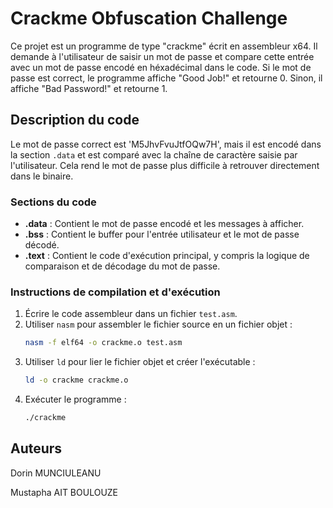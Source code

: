# Crackme Obfuscation Challenge

Ce projet est un programme de type "crackme" écrit en assembleur x64. Il demande à l'utilisateur de saisir un mot de passe et compare cette entrée avec un mot de passe encodé en héxadécimal dans le code. Si le mot de passe est correct, le programme affiche "Good Job!" et retourne 0. Sinon, il affiche "Bad Password!" et retourne 1.

## Description du code

Le mot de passe correct est 'M5JhvFvuJtfOQw7H', mais il est encodé dans la section `.data` et est comparé avec la chaîne de caractère saisie par l'utilisateur. Cela rend le mot de passe plus difficile à retrouver directement dans le binaire.

### Sections du code

- **.data** : Contient le mot de passe encodé et les messages à afficher.
- **.bss** : Contient le buffer pour l'entrée utilisateur et le mot de passe décodé.
- **.text** : Contient le code d'exécution principal, y compris la logique de comparaison et de décodage du mot de passe.

### Instructions de compilation et d'exécution

1. Écrire le code assembleur dans un fichier `test.asm`.
2. Utiliser `nasm` pour assembler le fichier source en un fichier objet :
    ```sh
    nasm -f elf64 -o crackme.o test.asm
    ```
3. Utiliser `ld` pour lier le fichier objet et créer l'exécutable :
    ```sh
    ld -o crackme crackme.o
    ```
4. Exécuter le programme :
    ```sh
    ./crackme
    ```

## Auteurs
Dorin MUNCIULEANU

Mustapha AIT BOULOUZE


